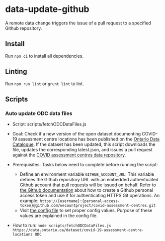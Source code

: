 # data-update-github

A remote data change triggers the issue of a pull request to a specified Github repository.

## Install

Run `npm ci` to install all dependencies.

## Linting

Run `npm run lint` or `grunt lint` to lint.

## Scripts

### Auto update ODC data files

* Script: scripts/fetchODCDataFiles.js

* Goal: Check if a new version of the open dataset documenting COVID-19 assessment centre locations has been published
on the [Ontario Data Catalogue](https://data.ontario.ca/dataset/covid-19-assessment-centre-locations). If the dataset
has been updated, this script downloads the file, updates the corresponding latest.json, and issues a pull request
against the [COVID assessment centres data repository](https://github.com/inclusive-design/covid-assessment-centres/).

* Prerequisites: Tasks below need to complete before running the script:
  - Define an environment variable `GITHUB_ACCOUNT_URL`: This variable defines the Github repository URL with an
embedded authenticated Github account that pull requests will be issued on behalf. Refer to [the Github documentation](https://docs.github.com/en/free-pro-team@latest/github/authenticating-to-github/creating-a-personal-access-token)
about how to create a Github personal access token and use it for authenticating HTTPS Git operations.
An example: `https://{username}:{personal-access-token}@github.com/wecountproject/covid-assessment-centres.git`
  - Visit [the config file](./scripts/fetchODCConfig.json5) to set proper config values. Purpose of these values are
explained in the config file.

* How to run:
`node scripts/fetchODCDataFiles.js https://data.ontario.ca/dataset/covid-19-assessment-centre-locations ODC`
